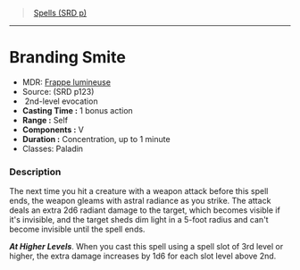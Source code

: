 ﻿---
!SpellItem
Family: SpellVO
Name: Branding Smite
Type: evocation
Level: 2
CastingTime: 1 bonus action
Range: Self
Components: V
Duration: Concentration, up to 1 minute
Classes: Paladin
Source: (SRD p123)
AltName: '[Frappe lumineuse](hd_spells_frappe_lumineuse.md)'
Id: spells_vo.md#branding-smite
ParentLink: spells_vo.md#spells-srd-p
ParentName: Spells (SRD p)
NameLevel: 1
Attributes:
  Name: Branding Smite
  Markdown: >+
    # <!--Name-->Branding Smite<!--/Name-->


    - MDR: <!--AltName-->[Frappe lumineuse](hd_spells_frappe_lumineuse.md)<!--/AltName-->

    - Source: <!--Source-->(SRD p123)<!--/Source-->

    -  <!--Level-->2<!--/Level-->nd-level <!--Type-->evocation<!--/Type-->

    - **Casting Time :** <!--CastingTime-->1 bonus action<!--/CastingTime-->

    - **Range :** <!--Range-->Self<!--/Range-->

    - **Components :** <!--Components-->V<!--/Components-->

    - **Duration :** <!--Duration-->Concentration, up to 1 minute<!--/Duration-->

    - Classes: <!--Classes-->Paladin<!--/Classes-->


    ### Description


    The next time you hit a creature with a weapon attack before this spell ends, the weapon gleams with astral radiance as you strike. The attack deals an extra 2d6 radiant damage to the target, which becomes visible if it's invisible, and the target sheds dim light in a 5-foot radius and can't become invisible until the spell ends.


    **_At Higher Levels_**. When you cast this spell using a spell slot of 3rd level or higher, the extra damage increases by 1d6 for each slot level above 2nd.

  AltName: '[Frappe lumineuse](hd_spells_frappe_lumineuse.md)'
  Source: (SRD p123)
  Level: 2
  Type: evocation
  CastingTime: 1 bonus action
  Range: Self
  Components: V
  Duration: Concentration, up to 1 minute
  Classes: Paladin
AttributesDictionary: >+
  Name: Branding Smite

  Markdown: >+

    # <!--Name-->Branding Smite<!--/Name-->





    - MDR: <!--AltName-->[Frappe lumineuse](hd_spells_frappe_lumineuse.md)<!--/AltName-->



    - Source: <!--Source-->(SRD p123)<!--/Source-->



    -  <!--Level-->2<!--/Level-->nd-level <!--Type-->evocation<!--/Type-->



    - **Casting Time :** <!--CastingTime-->1 bonus action<!--/CastingTime-->



    - **Range :** <!--Range-->Self<!--/Range-->



    - **Components :** <!--Components-->V<!--/Components-->



    - **Duration :** <!--Duration-->Concentration, up to 1 minute<!--/Duration-->



    - Classes: <!--Classes-->Paladin<!--/Classes-->





    ### Description





    The next time you hit a creature with a weapon attack before this spell ends, the weapon gleams with astral radiance as you strike. The attack deals an extra 2d6 radiant damage to the target, which becomes visible if it's invisible, and the target sheds dim light in a 5-foot radius and can't become invisible until the spell ends.





    **_At Higher Levels_**. When you cast this spell using a spell slot of 3rd level or higher, the extra damage increases by 1d6 for each slot level above 2nd.



  AltName: '[Frappe lumineuse](hd_spells_frappe_lumineuse.md)'

  Source: (SRD p123)

  Level: 2

  Type: evocation

  CastingTime: 1 bonus action

  Range: Self

  Components: V

  Duration: Concentration, up to 1 minute

  Classes: Paladin

---
> [Spells (SRD p)](srd_spells.md)

---

# Branding Smite

- MDR: [Frappe lumineuse](hd_spells_frappe_lumineuse.md)
- Source: (SRD p123)
-  2nd-level evocation
- **Casting Time :** 1 bonus action
- **Range :** Self
- **Components :** V
- **Duration :** Concentration, up to 1 minute
- Classes: Paladin

### Description

The next time you hit a creature with a weapon attack before this spell ends, the weapon gleams with astral radiance as you strike. The attack deals an extra 2d6 radiant damage to the target, which becomes visible if it's invisible, and the target sheds dim light in a 5-foot radius and can't become invisible until the spell ends.

**_At Higher Levels_**. When you cast this spell using a spell slot of 3rd level or higher, the extra damage increases by 1d6 for each slot level above 2nd.


